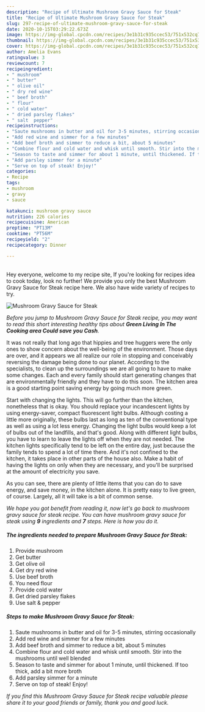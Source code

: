 ```yaml
---
description: "Recipe of Ultimate Mushroom Gravy Sauce for Steak"
title: "Recipe of Ultimate Mushroom Gravy Sauce for Steak"
slug: 297-recipe-of-ultimate-mushroom-gravy-sauce-for-steak
date: 2020-10-15T03:29:22.673Z
image: https://img-global.cpcdn.com/recipes/3e1b31c935ccec53/751x532cq70/mushroom-gravy-sauce-for-steak-recipe-main-photo.jpg
thumbnail: https://img-global.cpcdn.com/recipes/3e1b31c935ccec53/751x532cq70/mushroom-gravy-sauce-for-steak-recipe-main-photo.jpg
cover: https://img-global.cpcdn.com/recipes/3e1b31c935ccec53/751x532cq70/mushroom-gravy-sauce-for-steak-recipe-main-photo.jpg
author: Amelia Evans
ratingvalue: 3
reviewcount: 7
recipeingredient:
- " mushroom"
- " butter"
- " olive oil"
- " dry red wine"
- " beef broth"
- " flour"
- " cold water"
- " dried parsley flakes"
- " salt  pepper"
recipeinstructions:
- "Saute mushrooms in butter and oil for 3-5 minutes, stirring occasionally"
- "Add red wine and simmer for a few minutes"
- "Add beef broth and simmer to reduce a bit, about 5 minutes"
- "Combine flour and cold water and whisk until smooth. Stir into the mushrooms until well blended"
- "Season to taste and simmer for about 1 minute, until thickened. If too thick, add a bit more broth"
- "Add parsley simmer for a minute"
- "Serve on top of steak! Enjoy!"
categories:
- Recipe
tags:
- mushroom
- gravy
- sauce

katakunci: mushroom gravy sauce 
nutrition: 226 calories
recipecuisine: American
preptime: "PT13M"
cooktime: "PT56M"
recipeyield: "2"
recipecategory: Dinner

---
```

<br>
Hey everyone, welcome to my recipe site, If you're looking for recipes idea to cook today, look no further! We provide you only the best Mushroom Gravy Sauce for Steak recipe here. We also have wide variety of recipes to try.
<br>


![Mushroom Gravy Sauce for Steak](https://img-global.cpcdn.com/recipes/3e1b31c935ccec53/751x532cq70/mushroom-gravy-sauce-for-steak-recipe-main-photo.jpg)

<i>Before you jump to Mushroom Gravy Sauce for Steak recipe, you may want to read this short interesting healthy tips about 
<strong>Green Living In The Cooking area Could save you Cash</strong>.</i>
</br>

It was not really that long ago that hippies and tree huggers were the only ones to show concern about the well-being of the environment. Those days are over, and it appears we all realize our role in stopping and conceivably reversing the damage being done to our planet. According to the specialists, to clean up the surroundings we are all going to have to make some changes. Each and every family should start generating changes that are environmentally friendly and they have to do this soon. The kitchen area is a good starting point saving energy by going much more green.

Start with changing the lights. This will go further than the kitchen, nonetheless that is okay. You should replace your incandescent lights by using energy-saver, compact fluorescent light bulbs. Although costing a little more originally, these bulbs last as long as ten of the conventional type as well as using a lot less energy. Changing the light bulbs would keep a lot of bulbs out of the landfills, and that's good. Along with different light bulbs, you have to learn to leave the lights off when they are not needed. The kitchen lights specifically tend to be left on the entire day, just because the family tends to spend a lot of time there. And it's not confined to the kitchen, it takes place in other parts of the house also. Make a habit of having the lights on only when they are necessary, and you'll be surprised at the amount of electricity you save.

As you can see, there are plenty of little items that you can do to save energy, and save money, in the kitchen alone. It is pretty easy to live green, of course. Largely, all it will take is a bit of common sense.


<i>We hope you got benefit from reading it, now let's go back to mushroom gravy sauce for steak recipe. You can have mushroom gravy sauce for steak using <strong>9</strong> ingredients and <strong>7</strong> steps. Here is how you do it.
</i>

##### The ingredients needed to prepare Mushroom Gravy Sauce for Steak:

1. Provide  mushroom
1. Get  butter
1. Get  olive oil
1. Get  dry red wine
1. Use  beef broth
1. You need  flour
1. Provide  cold water
1. Get  dried parsley flakes
1. Use  salt &amp; pepper


##### Steps to make Mushroom Gravy Sauce for Steak:

1. Saute mushrooms in butter and oil for 3-5 minutes, stirring occasionally
1. Add red wine and simmer for a few minutes
1. Add beef broth and simmer to reduce a bit, about 5 minutes
1. Combine flour and cold water and whisk until smooth. Stir into the mushrooms until well blended
1. Season to taste and simmer for about 1 minute, until thickened. If too thick, add a bit more broth
1. Add parsley simmer for a minute
1. Serve on top of steak! Enjoy!


<i>If you find this Mushroom Gravy Sauce for Steak recipe valuable please share it to your good friends or family, thank you and good luck.</i>
